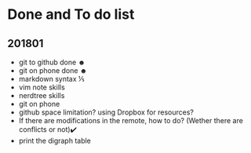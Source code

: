 # Done and To do list
## 201801
  * git to github done ☻
  * git on phone done ☻
  * markdown syntax   ⅕
  * vim note skills 
  * nerdtree skills
  * git on phone
  * github space limitation? using Dropbox for resources? 
  * If there are modifications in the remote, how to do? (Wether there are conflicts or not)✔️
  * print the digraph table